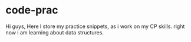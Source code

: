 # code-prac
Hi guys,
Here I store my practice snippets, as i work on my CP skills.
right now i am learning about data structures.
